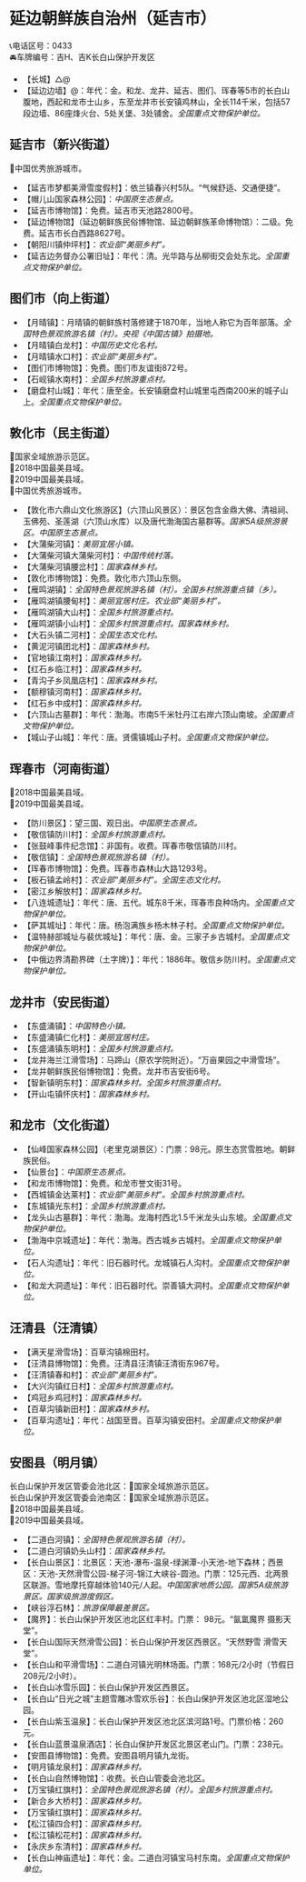# 延边朝鲜族自治州（延吉市）  
📞电话区号：0433  
🚘车牌编号：吉H、吉K长白山保护开发区  
* 【长城】△@ 
* 【延边边墙】@：年代：金。和龙、龙井、延吉、图们、珲春等5市的长白山腹地，西起和龙市士山乡，东至龙井市长安镇鸡林山，全长114千米，包括57段边墙、86座烽火台、5处关堡、3处铺舍。*全国重点文物保护单位。*  

## 延吉市（新兴街道）  
🏅中国优秀旅游城市。   
* 【延吉市梦都美滑雪度假村】：依兰镇春兴村5队。“气候舒适、交通便捷”。   
* 【帽儿山国家森林公园】：*中国原生态景点。*  
* 【延吉市博物馆】：免费。延吉市天池路2800号。   
* 【延边博物馆】（延边朝鲜族民俗博物馆、延边朝鲜族革命博物馆）：二级。免费。延吉市长白西路8627号。   
* 【朝阳川镇仲坪村】：*农业部“美丽乡村”。*  
* 【延吉边务督办公署旧址】：年代：清。光华路与丛柳街交会处东北。*全国重点文物保护单位。*  

## 图们市（向上街道）  
* 【月晴镇】：月晴镇的朝鲜族村落修建于1870年，当地人称它为百年部落。*全国特色景观旅游名镇（村）。央视《中国古镇》拍摄地。*  
* 【月晴镇白龙村】：*中国历史文化名村。*  
* 【月晴镇水口村】：*农业部“美丽乡村”。*  
* 【图们市博物馆】：免费。图们市友谊街872号。   
* 【石岘镇水南村】：*全国乡村旅游重点村。*  
* 【磨盘村山城】：年代：唐至金。长安镇磨盘村山城里屯西南200米的城子山上。*全国重点文物保护单位。*  

## 敦化市（民主街道）  
🚩国家全域旅游示范区。   
🏅2018中国最美县域。   
🏅2019中国最美县域。   
🏅中国优秀旅游城市。   
* 【敦化市六鼎山文化旅游区】（六顶山风景区）：景区包含金鼎大佛、清祖祠、玉佛苑、圣莲湖（六顶山水库）以及唐代渤海国古墓群等。*国家5A级旅游景区。中国原生态景点。*  
* 【大蒲柴河镇】：*美丽宜居小镇。*  
* 【大蒲柴河镇大蒲柴河村】：*中国传统村落。*  
* 【大蒲柴河镇腰岔村】：*国家森林乡村。*  
* 【敦化市博物馆】：免费。敦化市六顶山东侧。   
* 【雁鸣湖镇】：*全国特色景观旅游名镇（村）。全国乡村旅游重点镇（乡）。*  
* 【雁鸣湖镇腰甸村】：*美丽宜居村庄。农业部“美丽乡村”。*  
* 【雁鸣湖镇大山村】：*全国乡村旅游重点村。*  
* 【雁鸣湖镇小山村】：*全国乡村旅游重点村。国家森林乡村。*  
* 【大石头镇二河村】：*全国生态文化村。*  
* 【黄泥河镇团北村】：*国家森林乡村。*  
* 【官地镇江南村】：*国家森林乡村。*  
* 【红石乡临江村】：*国家森林乡村。*  
* 【青沟子乡凤凰店村】：*国家森林乡村。*  
* 【额穆镇河南村】：*国家森林乡村。*  
* 【红石乡中成村】：*国家森林乡村。*  
* 【六顶山古墓群】：年代：渤海。市南5千米牡丹江右岸六顶山南坡。*全国重点文物保护单位。*  
* 【城山子山城】：年代：唐。贤儒镇城山子村。*全国重点文物保护单位。*  

## 珲春市（河南街道）  
🏅2018中国最美县域。   
🏅2019中国最美县域。   
* 【防川景区】：望三国、观日出。*中国原生态景点。*  
* 【敬信镇防川村】：*全国乡村旅游重点村。*  
* 【张鼓峰事件纪念馆】：非国有。收费。珲春市敬信镇防川村。   
* 【敬信镇】：*全国特色景观旅游名镇（村）。*  
* 【珲春市博物馆】：免费。珲春市森林山大路1293号。   
* 【板石镇孟岭村】：*农业部“美丽乡村”。全国生态文化村。*  
* 【密江乡解放村】：*国家森林乡村。*  
* 【八连城遗址】：年代：唐、五代。城东8千米，珲春市良种场内。*全国重点文物保护单位。*  
* 【萨其城址】：年代：唐。杨泡满族乡杨木林子村。*全国重点文物保护单位。*  
* 【温特赫部城址与裴优城址】：年代：唐、金。三家子乡古城村。*全国重点文物保护单位。*  
* 【中俄边界清勘界碑（土字牌）】：年代：1886年。敬信乡防川村。*全国重点文物保护单位。*  

## 龙井市（安民街道）  
* 【东盛涌镇】：*中国特色小镇。*  
* 【东盛涌镇仁化村】：*美丽宜居村庄。*  
* 【东盛涌镇东明村】：*全国乡村旅游重点村。*   
* 【龙井海兰江滑雪场】：马蹄山（原农学院附近）。“万亩果园之中滑雪场”。   
* 【龙井朝鲜族民俗博物馆】：免费。龙井市吉安街6号。   
* 【智新镇明东村】：*国家森林乡村。全国乡村旅游重点村。*  
* 【开山屯镇怀庆村】：*国家森林乡村。*  

## 和龙市（文化街道）  
* 【仙峰国家森林公园】（老里克湖景区）：门票：98元。原生态赏雪胜地。朝鲜族民俗。   
* 【仙景台】：*中国原生态景点。*  
* 【和龙市博物馆】：免费。和龙市誉文街31号。   
* 【西城镇金达莱村】：*农业部“美丽乡村”。全国乡村旅游重点村。*  
* 【东城镇光东村】：*全国乡村旅游重点村。*  
* 【龙头山古墓群】：年代：渤海。龙海村西北1.5千米龙头山东坡。*全国重点文物保护单位。*  
* 【渤海中京城遗址】：年代：渤海。西古城乡古城村。*全国重点文物保护单位。*  
* 【石人沟遗址】：年代：旧石器时代。龙城镇石人沟村。*全国重点文物保护单位。*  
* 【和龙大洞遗址】：年代：旧石器时代。崇善镇大洞村。*全国重点文物保护单位。*  

## 汪清县（汪清镇）  
* 【满天星滑雪场】：百草沟镇棉田村。   
* 【汪清县博物馆】：免费。汪清县汪清镇汪清街东967号。   
* 【汪清镇春和村】：*农业部“美丽乡村”。*  
* 【大兴沟镇红日村】：*全国乡村旅游重点村。*  
* 【鸡冠乡鸡冠村】：*国家森林乡村。*  
* 【百草沟镇新田村】：*国家森林乡村。*  
* 【百草沟遗址】：年代：战国至晋。百草沟镇安田村。*全国重点文物保护单位。*  

## 安图县（明月镇）  
长白山保护开发区管委会池北区：🚩国家全域旅游示范区。   
长白山保护开发区管委会池南区：🚩国家全域旅游示范区。   
🏅2018中国最美县域。   
🏅2019中国最美县域。   
* 【二道白河镇】：*全国特色景观旅游名镇（村）。*  
* 【二道白河镇奶头山村】：*国家森林乡村。*  
* 【长白山景区】：北景区：天池-瀑布-温泉-绿渊潭-小天池-地下森林；西景区：天池-天然滑雪公园-梯子河-锦江大峡谷-圆池。门票：125元西、北两景区联游。雪地摩托穿越体验140元/人起。*中国国家地质公园。国家5A级旅游景区。国家级旅游度假区。*  
* 【峡谷浮石林】：*旅游保障最差景区。*  
* 【魔界】：长白山保护开发区池北区红丰村。门票： 98元。“氤氲魔界 摄影天堂”。   
* 【长白山国际天然滑雪公园】：长白山保护开发区西景区。“天然野雪 滑雪天堂”。   
* 【长白山和平滑雪场】：二道白河镇光明林场面。门票：168元/2小时（节假日208元/2小时）。   
* 【长白山冰雪乐园】：长白山保护开发区西景区。   
* 【长白山“日光之城”主题雪雕冰雪欢乐谷】：长白山保护开发区池北区湿地公园。   
* 【长白山紫玉温泉】：长白山保护开发区池北区滨河路1号。门票价格：260元。   
* 【长白山蓝景温泉酒店】：长白山保护开发区北景区老山门。门票：238元。   
* 【安图县博物馆】：免费。安图县明月镇九龙街。   
* 【明月镇龙泉村】：*国家森林乡村。*  
* 【长白山自然博物馆】：收费。长白山管委会池北区。   
* 【万宝镇红旗村】：*全国特色景观旅游名镇（村）。全国乡村旅游重点村。*  
* 【新合乡大桥村】：*国家森林乡村。*  
* 【万宝镇红旗村】：*国家森林乡村。*  
* 【松江镇四合村】：*国家森林乡村。*  
* 【松江镇松花村】：*国家森林乡村。*  
* 【永庆乡东清村】：*国家森林乡村。*  
* 【长白山神庙遗址】：年代：金。二道白河镇宝马村东南。*全国重点文物保护单位。*  